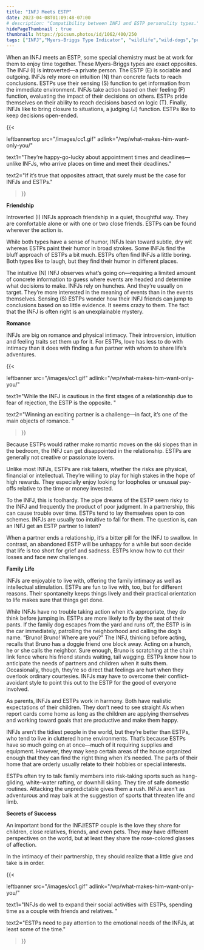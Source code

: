 ```yaml
---
title: "INFJ Meets ESTP"
date: 2023-04-08T01:09:48-07:00
# description: "Compatibility between INFJ and ESTP personality types."
hidePageThumbnail : true 
thumbnail: https://picsum.photos/id/1062/400/250
tags: ["INFJ","Myers-Briggs Type Indicator", "wildlife","wild-dogs","pets","animal-welfare"]
---
```



<!-- This is **bold** text, and this is *emphasized* text.
![infp_injf table](/infp_injf-table.jpg)
Visit the [Hugo](https://gohugo.io) website! -->

<!-- https://beaconstreetusa.com/wp/infj-meets-estp/ -->


When an INFJ meets an ESTP, some special chemistry must be at work for them to enjoy time together. These Myers-Briggs types are exact opposites.
The INFJ (I) is introverted—a private person. The ESTP (E) is sociable and outgoing. INFJs rely more on intuition (N) than concrete facts to reach conclusions. ESTPs use their sensing (S) function to get information from the immediate environment. INFJs take action based on their feeling (F) function, evaluating the impact of their decisions on others. ESTPs pride themselves on their ability to reach decisions based on logic (T). Finally, INFJs like to bring closure to situations, a judging (J) function. ESTPs like to keep decisions open-ended. 



{{< 

leftbannertop src="/images/cc1.gif" adlink="/wp/what-makes-him-want-only-you/"  

text1="They’re happy-go-lucky about appointment times and deadlines—unlike INFJs, who arrive places on time and meet their deadlines." 

text2="If it’s true that opposites attract, that surely must be the case for INFJs and ESTPs."

>}}

**Friendship**

Introverted (I) INFJs approach friendship in a quiet, thoughtful way. They are comfortable alone or with one or two close friends. ESTPs can be found wherever the action is.

While both types have a sense of humor, INFJs lean toward subtle, dry wit whereas ESTPs paint their humor in broad strokes. Some INFJs find the bluff approach of ESTPs a bit much. ESTPs often find INFJs a little boring. Both types like to laugh, but they find their humor in different places.

The intuitive (N) INFJ observes what’s going on—requiring a limited amount of concrete information to guess where events are headed and determine what decisions to make. INFJs rely on hunches. And they’re usually on target. They’re more interested in the meaning of events than in the events themselves. Sensing (S) ESTPs wonder how their INFJ friends can jump to conclusions based on so little evidence. It seems crazy to them. The fact that the INFJ is often right is an unexplainable mystery.

**Romance**

INFJs are big on romance and physical intimacy. Their introversion, intuition and feeling traits set them up for it. For ESTPs, love has less to do with intimacy than it does with finding a fun partner with whom to share life’s adventures.

{{< 

leftbanner src="/images/cc1.gif" adlink="/wp/what-makes-him-want-only-you/"  

text1="While the INFJ is cautious in the first stages of a relationship due to fear of rejection, the ESTP is the opposite. " 

text2="Winning an exciting partner is a challenge—in fact, it’s one of the main objects of romance. "

>}}

Because ESTPs would rather make romantic moves on the ski slopes than in the bedroom, the INFJ can get disappointed in the relationship. ESTPs are generally not creative or passionate lovers.

Unlike most INFJs, ESTPs are risk takers, whether the risks are physical, financial or intellectual. They’re willing to play for high stakes in the hope of high rewards. They especially enjoy looking for loopholes or unusual pay-offs relative to the time or money invested.

To the INFJ, this is foolhardy. The pipe dreams of the ESTP seem risky to the INFJ and frequently the product of poor judgment. In a partnership, this can cause trouble over time. ESTPs tend to lay themselves open to con schemes. INFJs are usually too intuitive to fall for them. The question is, can an INFJ get an ESTP partner to listen?

When a partner ends a relationship, it’s a bitter pill for the INFJ to swallow. In contrast, an abandoned ESTP will be unhappy for a while but soon decide that life is too short for grief and sadness. ESTPs know how to cut their losses and face new challenges.

**Family Life**

INFJs are enjoyable to live with, offering the family intimacy as well as intellectual stimulation. ESTPs are fun to live with, too, but for different reasons. Their spontaneity keeps things lively and their practical orientation to life makes sure that things get done.

While INFJs have no trouble taking action when it’s appropriate, they do think before jumping in. ESTPs are more likely to fly by the seat of their pants. If the family dog escapes from the yard and runs off, the ESTP is in the car immediately, patrolling the neighborhood and calling the dog’s name. “Bruno! Bruno! Where are you?” The INFJ, thinking before acting, recalls that Bruno has a doggie friend one block away. Acting on a hunch, he or she calls the neighbor. Sure enough, Bruno is scratching at the chain link fence where his friend stands waiting, tail wagging.
ESTPs know how to anticipate the needs of partners and children when it suits them. Occasionally, though, they’re so direct that feelings are hurt when they overlook ordinary courtesies. INFJs may have to overcome their conflict-avoidant style to point this out to the ESTP for the good of everyone involved.

As parents, INFJs and ESTPs work in harmony. Both have realistic expectations of their children. They don’t need to see straight A’s when report cards come home as long as the children are applying themselves and working toward goals that are productive and make them happy.

INFJs aren’t the tidiest people in the world, but they’re better than ESTPs, who tend to live in cluttered home environments. That’s because ESTPs have so much going on at once—much of it requiring supplies and equipment. However, they may keep certain areas of the house organized enough that they can find the right thing when it’s needed. The parts of their home that are orderly usually relate to their hobbies or special interests.

ESTPs often try to talk family members into risk-taking sports such as hang-gliding, white-water rafting, or downhill skiing. They tire of safe domestic routines. Attacking the unpredictable gives them a rush. INFJs aren’t as adventurous and may balk at the suggestion of sports that threaten life and limb.

**Secrets of Success**

An important bond for the INFJ/ESTP couple is the love they share for children, close relatives, friends, and even pets. They may have different perspectives on the world, but at least they share the rose-colored glasses of affection.

In the intimacy of their partnership, they should realize that a little give and take is in order. 

{{< 

leftbanner src="/images/cc1.gif" adlink="/wp/what-makes-him-want-only-you/"  

text1="INFJs do well to expand their social activities with ESTPs, spending time as a couple with friends and relatives. " 

text2="ESTPs need to pay attention to the emotional needs of the INFJs, at least some of the time."

>}}